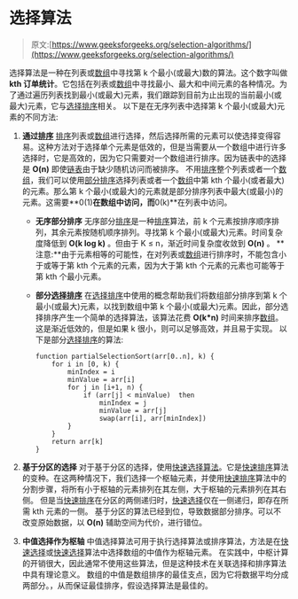 # 选择算法

> 原文:[https://www.geeksforgeeks.org/selection-algorithms/](https://www.geeksforgeeks.org/selection-algorithms/)

选择算法是一种在列表或[数组](https://www.geeksforgeeks.org/introduction-to-arrays/)中寻找第 k 个最小(或最大)数的算法。这个数字叫做 **kth 订单统计**。它包括在列表或[数组](https://www.geeksforgeeks.org/introduction-to-arrays/)中寻找最小、最大和中间元素的各种情况。为了通过遍历列表找到最小(或最大)元素，我们跟踪到目前为止出现的当前最小(或最大)元素，它与[选择排序](https://www.geeksforgeeks.org/selection-sort/)相关。
以下是在无序列表中选择第 k 个最小(或最大)元素的不同方法:

1.  **通过[排序](https://www.geeksforgeeks.org/sorting-algorithms/)**
    [排序](https://www.geeksforgeeks.org/sorting-algorithms/)列表或[数组](https://www.geeksforgeeks.org/introduction-to-arrays/)进行选择，然后选择所需的元素可以使选择变得容易。这种方法对于选择单个元素是低效的，但是当需要从一个数组中进行许多选择时，它是高效的，因为它只需要对一个数组进行排序。因为链表中的选择是 **O(n)** 即使[链表](https://www.geeksforgeeks.org/data-structures/linked-list/)由于缺少随机访问而被排序。
    不用[排序](https://www.geeksforgeeks.org/sorting-algorithms/)整个列表或者一个[数组](https://www.geeksforgeeks.org/introduction-to-arrays/)，我们可以使用[部分排序](https://www.geeksforgeeks.org/stdpartial_sort-in-cpp/)选择列表或者一个[数组](https://www.geeksforgeeks.org/introduction-to-arrays/)中第 kth 个最小(或者最大)的元素。那么第 k 个最小(或最大)的元素就是部分排序列表中最大(或最小)的元素。这需要**0(1)**在数组中访问，而**0(k)**在列表中访问。
    *   **无序部分排序**
        无序部分[排序](https://www.geeksforgeeks.org/sorting-algorithms/)是一种[排序](https://www.geeksforgeeks.org/sorting-algorithms/)算法，前 k 个元素按排序顺序排列，其余元素按随机顺序排列。寻找第 k 个最小(或最大)元素。时间复杂度降低到 **O(k log k)** 。但由于 K ≤ n，渐近时间复杂度收敛到 **O(n)** 。
        **注意:**由于元素相等的可能性，在对列表或[数组](https://www.geeksforgeeks.org/introduction-to-arrays/)进行排序时，不能包含小于或等于第 kth 个元素的元素，因为大于第 kth 个元素的元素也可能等于第 kth 个最小元素。
    *   **部分[选择排序](https://www.geeksforgeeks.org/selection-sort/)**
        在[选择排序](https://www.geeksforgeeks.org/selection-sort/)中使用的概念帮助我们将数组部分排序到第 k 个最小(或最大)元素，以找到数组中第 k 个最小(或最大)元素。因此，部分选择排序产生一个简单的选择算法，该算法花费 **O(k*n)** 时间来排序[数组](https://www.geeksforgeeks.org/introduction-to-arrays/)。这是渐近低效的，但是如果 k 很小，则可以足够高效，并且易于实现。
        以下是部分[选择排序](https://www.geeksforgeeks.org/selection-sort/)的算法:

        ```
        function partialSelectionSort(arr[0..n], k) {
            for i in [0, k) {
                minIndex = i
                minValue = arr[i]
                for j in [i+1, n) {
                    if (arr[j] < minValue)  then
                        minIndex = j
                        minValue = arr[j]
                        swap(arr[i], arr[minIndex])
                }  
            }
            return arr[k]
        }

        ```

2.  **基于分区的选择**
    对于基于分区的选择，使用[快速选择算法](https://www.geeksforgeeks.org/quickselect-algorithm/)。它是[快速排序](https://www.geeksforgeeks.org/quick-sort/)算法的变种。在这两种情况下，我们选择一个枢轴元素，并使用[快速排序](https://www.geeksforgeeks.org/quick-sort/)算法中的分割步骤，将所有小于枢轴的元素排列在其左侧，大于枢轴的元素排列在其右侧。
    但是当[快速排序](https://www.geeksforgeeks.org/quick-sort/)在分区的两侧递归时，[快速选择](https://www.geeksforgeeks.org/quickselect-algorithm/)仅在一侧递归，即存在所需 kth 元素的一侧。
    基于分区的算法已经到位，导致数据部分排序。可以不改变原始数据，以 **O(n)** 辅助空间为代价，进行错位。
3.  **中值选择作为枢轴**
    中值选择算法可用于执行选择算法或排序算法，方法是在[快速选择](https://www.geeksforgeeks.org/quickselect-algorithm/)或[快速选择](https://www.geeksforgeeks.org/quick-sort/)算法中选择数组的中值作为枢轴元素。
    在实践中，中枢计算的开销很大，因此通常不使用这些算法，但是这种技术在关联选择和排序算法中具有理论意义。
    数组的中值是数组排序的最佳支点，因为它将数据平均分成两部分。，从而保证最佳排序，假设选择算法是最佳的。